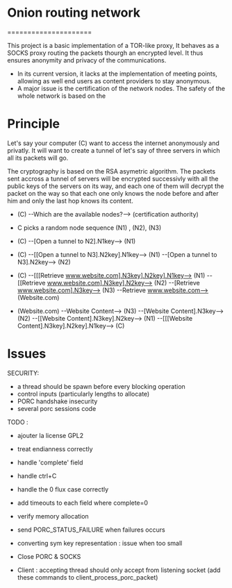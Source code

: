 Onion routing network
=====================
=====================

This project is a basic implementation of a TOR-like proxy,
It behaves as a SOCKS proxy routing the packets thourgh an encrypted level. It thus ensures anonymity and privacy of the communications.

* In its current version, it lacks at the implementation of meeting points, allowing as well end users as content providers to stay anonymous.
* A major issue is the certification of the network nodes. The safety of the whole network is based on the 


Principle
=========

Let's say your computer (C) want to access the internet anonymously and privatly. It will want to create a tunnel of let's say of three servers in which all its packets will go.

The cryptography is based on the RSA asymetric algorithm. The packets sent accross a tunnel of servers will be encrypted successivly with all the public keys of the servers on its way, and each one of them will decrypt the packet on the way so that each one only knows the node before and after him and only the last hop knows its content.

* (C) --Which are the available nodes?--> (certification authority)       
* C picks a random node sequence (N1) , (N2), (N3)
* (C) --[Open a tunnel to N2].N1key--> (N1)
* (C) --[[Open a tunnel to N3].N2key].N1key--> (N1) --[Open a tunnel to N3].N2key--> (N2)
* (C) --[[[Retrieve www.website.com].N3key].N2key].N1key--> (N1) --[[Retrieve www.website.com].N3key].N2key--> (N2) --[Retrieve www.website.com].N3key--> (N3) --Retrieve www.website.com--> (Website.com)

* (Website.com) --Website Content--> (N3) --[Website Content].N3key--> (N2) --[[Website Content].N3key].N2key--> (N1) --[[[Website Content].N3key].N2key].N1key--> (C)





Issues
======

SECURITY:
* a thread should be spawn before every blocking operation
* control inputs (particularly lengths to allocate)
* PORC handshake insecurity
* several porc sessions code

TODO :
* ajouter la license GPL2
* treat endianness correctly
* handle 'complete' field
* handle ctrl+C
* handle the 0 flux case correctly
* add timeouts to each field where complete=0
* verify memory allocation
* send PORC_STATUS_FAILURE when failures occurs
* converting sym key representation : issue when too small

* Close PORC & SOCKS
* Client : accepting thread should only accept from listening socket
(add these commands to client_process_porc_packet)






